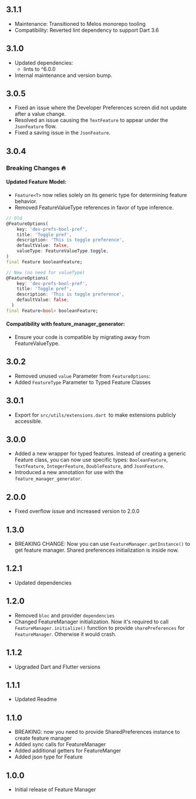 ## 3.1.1

- Maintenance: Transitioned to Melos monorepo tooling
- Compatibility: Reverted lint dependency to support Dart 3.6

## 3.1.0

- Updated dependencies:
  - lints to ^6.0.0
- Internal maintenance and version bump.

## 3.0.5

- Fixed an issue where the Developer Preferences screen did not update after a value change.
- Resolved an issue causing the `TextFeature` to appear under the `JsonFeature` flow.
- Fixed a saving issue in the `JsonFeature`.

## 3.0.4

### Breaking Changes 🔥

#### Updated Feature Model:

- `Feature<T>` now relies solely on its generic type for determining feature behavior.
- Removed FeatureValueType references in favor of type inference.

```dart
// Old
@FeatureOptions(
    key: 'dev-prefs-bool-pref',
    title: 'Toggle pref',
    description: 'This is toggle preference',
    defaultValue: false,
    valueType: FeatureValueType.toggle,
)
final Feature booleanFeature;

// New (no need for valueType)
@FeatureOptions(
    key: 'dev-prefs-bool-pref',
    title: 'Toggle pref',
    description: 'This is toggle preference',
    defaultValue: false,
  )
final Feature<bool> booleanFeature;
```

#### Compatibility with feature_manager_generator:

- Ensure your code is compatible by migrating away from FeatureValueType.

## 3.0.2

- Removed unused `value` Parameter from `FeatureOptions`:
- Added `FeatureType` Parameter to Typed Feature Classes

## 3.0.1

- Export for `src/utils/extensions.dart `to make extensions publicly accessible.

## 3.0.0

- Added a new wrapper for typed features. Instead of creating a generic Feature class, you can now use specific types: `BooleanFeature`, `TextFeature`, `IntegerFeature`, `DoubleFeature`, and `JsonFeature`.
- Introduced a new annotation for use with the `feature_manager_generator`.

## 2.0.0

- Fixed overflow issue and increased version to 2.0.0

## 1.3.0

- BREAKING CHANGE: Now you can use `FeatureManager.getInstance()` to get feature manager. Shared preferences initialization is inside now.

## 1.2.1

- Updated dependencies

## 1.2.0

- Removed `bloc` and provider `dependencies`
- Changed FeatureManager initialization. Now it's required to call `FeatureManager.initialize()` function to provide `sharePreferences` for `FeatureManager`. Otherwise it would crash.

## 1.1.2

- Upgraded Dart and Flutter versions

## 1.1.1

- Updated Readme

## 1.1.0

- BREAKING: now you need to provide SharedPreferences instance to create feature manager
- Added sync calls for FeatureManager
- Added additional getters for FeatureManger
- Added json type for Feature

## 1.0.0

- Initial release of Feature Manager
